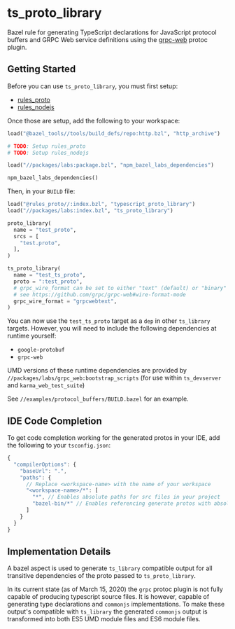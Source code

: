 # ts_proto_library

Bazel rule for generating TypeScript declarations for JavaScript protocol buffers 
and GRPC Web service definitions using the [grpc-web](https://github.com/grpc/grpc-web)
protoc plugin.

## Getting Started

Before you can use `ts_proto_library`, you must first setup:

- [rules_proto](https://github.com/bazelbuild/rules_proto)
- [rules_nodejs](https://github.com/bazelbuild/rules_nodejs)

Once those are setup, add the following to your workspace:

```python
load("@bazel_tools//tools/build_defs/repo:http.bzl", "http_archive")

# TODO: Setup rules_proto
# TODO: Setup rules_nodejs

load("//packages/labs:package.bzl", "npm_bazel_labs_dependencies")

npm_bazel_labs_dependencies()
```

Then, in your `BUILD` file:

```python
load("@rules_proto//:index.bzl", "typescript_proto_library")
load("//packages/labs:index.bzl", "ts_proto_library")

proto_library(
  name = "test_proto",
  srcs = [
    "test.proto",
  ],
)

ts_proto_library(
  name = "test_ts_proto",
  proto = ":test_proto",
  # grpc_wire_format can be set to either "text" (default) or "binary"
  # see https://github.com/grpc/grpc-web#wire-format-mode
  grpc_wire_format = "grpcwebtext",
)
```

You can now use the `test_ts_proto` target as a `dep` in other `ts_library` targets. However, you will need to include the following dependencies at runtime yourself:

- `google-protobuf`
- `grpc-web`

UMD versions of these runtime dependencies are provided by `//packages/labs/grpc_web:bootstrap_scripts` (for use within `ts_devserver` and `karma_web_test_suite`)

See `//examples/protocol_buffers/BUILD.bazel` for an example.

## IDE Code Completion

To get code completion working for the generated protos in your IDE, add the following to your
`tsconfig.json`:

```js
{
  "compilerOptions": {
    "baseUrl": ".",
    "paths": {
      // Replace <workspace-name> with the name of your workspace
      "<workspace-name>/*": [
        "*", // Enables absolute paths for src files in your project
        "bazel-bin/*" // Enables referencing generate protos with absolute paths
      ]
    }
  }
}
```

## Implementation Details
A bazel aspect is used to generate `ts_library` compatible output for all transitive
dependencies of the proto passed to `ts_proto_library`.

In its current state (as of March 15, 2020) the `grpc` protoc plugin is not fully capable of
producing typescript source files. It is however, capable of generating type declarations and
`commonjs` implementations. To make these output's compatible with `ts_library` the generated
`commonjs` output is transformed into both ES5 UMD module files and ES6 module files.

